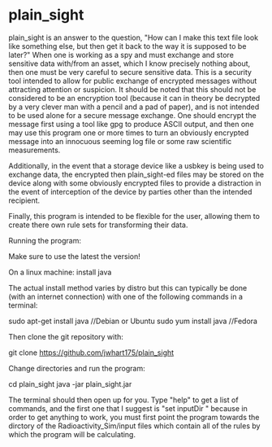 # plain_sight

plain_sight is an answer to the question, "How can I make this text file look like something else, but then get it back to the way it is supposed to be later?"  When one is working as a spy and must exchange and store sensitive data with/from an asset, which I know precisely nothing about, then one must be very careful to secure sensitive data.  This is a security tool intended to allow for public exchange of encrypted messages without attracting attention or suspicion.  It should be noted that this should not be considered to be an encryption tool (because it can in theory be decrypted by a very clever man with a pencil and a pad of paper), and is not intended to be used alone for a secure message exchange.  One should encrypt the message first using a tool like gpg to produce ASCII output, and then one may use this program one or more times to turn an obviously encrypted message into an innocuous seeming log file or some raw scientific measurements.  

Additionally, in the event that a storage device like a usbkey is being used to exchange data, the encrypted then plain_sight-ed files may be stored on the device along with some obviously encrypted files to provide a distraction in the event of interception of the device by parties other than the intended recipient.

Finally, this program is intended to be flexible for the user, allowing them to create there own rule sets for transforming their data.  

Running the program:

Make sure to use the latest the version!

On a linux machine: install java

The actual install method varies by distro but this can typically be done (with an internet connection) with one of the following commands in a terminal:

sudo apt-get install java //Debian or Ubuntu
sudo yum install java //Fedora

Then clone the git repository with:

git clone https://github.com/jwhart175/plain_sight

Change directories and run the program:

cd plain_sight
java -jar plain_sight.jar

The terminal should then open up for you. Type "help" to get a list of commands, and the first one that I suggest is "set inputDir " because in order to get anything to work, you must first point the program towards the dirctory of the Radioactivity_Sim/input files which contain all of the rules by which the program will be calculating.
